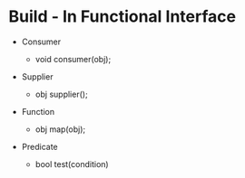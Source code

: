 # Build - In Functional Interface

- Consumer

    - void consumer(obj);

- Supplier

    - obj supplier();

- Function

    - obj map(obj);

- Predicate

    - bool test(condition)